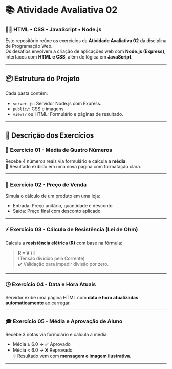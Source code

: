 
# 📚 Atividade Avaliativa 02  
### 🧑‍💻 HTML • CSS • JavaScript • Node.js

Este repositório reúne os exercícios da **Atividade Avaliativa 02** da disciplina de Programação Web.  
Os desafios envolvem a criação de aplicações web com **Node.js (Express)**, interfaces com **HTML e CSS**, além de lógica em **JavaScript**.

---

## 📦 Estrutura do Projeto


Cada pasta contém:
- `server.js`: Servidor Node.js com Express.
- `public/`: CSS e imagens.
- `views/` ou HTML: Formulário e páginas de resultado.

---

## 📌 Descrição dos Exercícios

### 🧮 Exercício 01 - Média de Quatro Números
Recebe 4 números reais via formulário e calcula a **média**.  
🧾 Resultado exibido em uma nova página com formatação clara.

---

### 🛒 Exercício 02 - Preço de Venda
Simula o cálculo de um produto em uma loja:  
- Entrada: Preço unitário, quantidade e desconto  
- Saída: Preço final com desconto aplicado

---

### ⚡ Exercício 03 - Cálculo de Resistência (Lei de Ohm)
Calcula a **resistência elétrica (R)** com base na fórmula:  
> **R = V / I**  
(Tensão dividido pela Corrente)  
✔️ Validação para impedir divisão por zero.

---

### 🕒 Exercício 04 - Data e Hora Atuais
Servidor exibe uma página HTML com **data e hora atualizadas automaticamente** ao carregar.

---

### 🎓 Exercício 05 - Média e Aprovação de Aluno
Recebe 3 notas via formulário e calcula a média:  
- Média ≥ 6.0 → ✅ Aprovado  
- Média < 6.0 → ❌ Reprovado  
💡 Resultado vem com **mensagem e imagem ilustrativa**.

---

